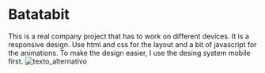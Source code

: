 # Batatabit
This is a real company project that has to work on different devices. It is a responsive design. Use html and css for the layout and a bit of javascript for the animations. To make the design easier, I use the desing system mobile first.
![texto_alternativo](https://camo.githubusercontent.com/7f800c545cb2febc331d6cb7a8c46589ec16ebd1641db706a54e34509479924f/68747470733a2f2f7374617469632e706c61747a692e636f6d2f6d656469612f6c616e64696e672d70726f6a656374732f6d6f62696c652d66697273745f70726f796563746f2e676966)

